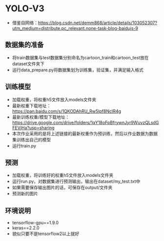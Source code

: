 # YOLO-V3
- 借鉴自网络：https://blog.csdn.net/demm868/article/details/103052307?utm_medium=distribute.pc_relevant.none-task-blog-baidujs-9
## 数据集的准备
- 将train数据集与test数据集分别命名为cartoon_train和cartoon_test放在dataset文件夹下
- 运行data_prepare.py将数据集划为训练集，验证集，并满足输入格式
## 训练模型
- 加载权重，将权重h5文件放入models文件夹
- 最新权重下载地址：https://pan.baidu.com/s/1QKODAhRU_Rw5lpf8NcIR4g
- 最新训练权重/模型下载地址：https://drive.google.com/drive/folders/1qY18oFpBfrywnJyr9WuvzQLsdGFEVjHa?usp=sharing
- 本次作业采用的是将上述链接的最新权重作为预训练，然后以作业数据为数据集训练出自己的模型
- 运行train.py
## 预测
- 加载权重，将训练好的权重h5文件放入models文件夹
- 运行run.py，对数据集进行预测输出，输出在dataset/my_test.txt中
- 如果需要保存输出图片的话，可保存在output/文件夹
- 预测新的图片
## 环境说明
- tensorflow-gpu==1.9.0
- keras==2.2.0
- 貌似只要不是tensorflow2以上就好
